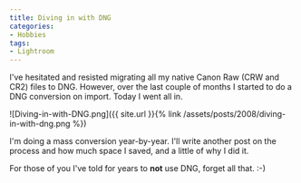 ```yaml
---
title: Diving in with DNG
categories:
- Hobbies
tags:
- Lightroom
---
```


I've hesitated and resisted migrating all my native Canon Raw (CRW and CR2) files to DNG. However, over the last couple of months I started to do a DNG conversion on import. Today I went all in.

![Diving-in-with-DNG.png]({{ site.url }}{% link /assets/posts/2008/diving-in-with-dng.png %})

I'm doing a mass conversion year-by-year. I'll write another post on the process and how much space I saved, and a little of why I did it.

For those of you I've told for years to **not** use DNG, forget all that. :-)
